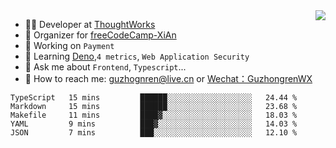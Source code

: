 <img align="right" src="https://github-readme-stats.vercel.app/api?username=guzhongren&show_icons=true&icon_color=805AD5&text_color=000&bg_color=ffffff&hide_title=true" />

- 👨‍💻  Developer at [ThoughtWorks](https://thoughtworks.com)
- 🏢 Organizer for [freeCodeCamp-XiAn](https://github.com/orgs/freeCodeCamp-XiAn)
- 🔭 Working on `Payment`
- 🌱 Learning [Deno](https://deno.land/),`4 metrics`,  `Web Application Security`
- 💬 Ask me about `Frontend`, `Typescript`...
- 🔎 How to reach me: [guzhognren@live.cn](guzhognren@live.cn) or [Wechat：GuzhongrenWX]()

<!--START_SECTION:waka-->
```text
TypeScript   15 mins         ██████░░░░░░░░░░░░░░░░░░░   24.44 % 
Markdown     15 mins         ██████░░░░░░░░░░░░░░░░░░░   23.68 % 
Makefile     11 mins         ████▓░░░░░░░░░░░░░░░░░░░░   18.03 % 
YAML         9 mins          ███▓░░░░░░░░░░░░░░░░░░░░░   14.03 % 
JSON         7 mins          ███░░░░░░░░░░░░░░░░░░░░░░   12.10 % 
```
<!--END_SECTION:waka-->

